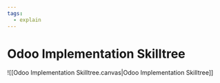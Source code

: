 ```yaml
---
tags:
  - explain
---
```


# Odoo Implementation Skilltree

![[Odoo Implementation Skilltree.canvas|Odoo Implementation Skilltree]]